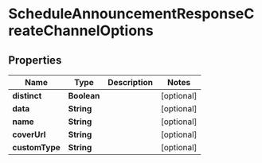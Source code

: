 

# ScheduleAnnouncementResponseCreateChannelOptions


## Properties

Name | Type | Description | Notes
------------ | ------------- | ------------- | -------------
**distinct** | **Boolean** |  |  [optional]
**data** | **String** |  |  [optional]
**name** | **String** |  |  [optional]
**coverUrl** | **String** |  |  [optional]
**customType** | **String** |  |  [optional]



